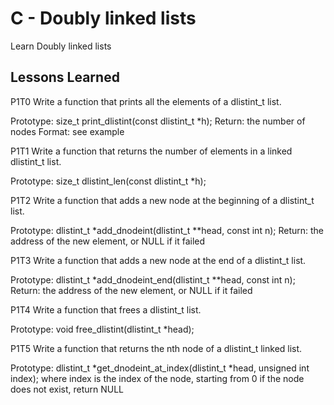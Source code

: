 # C - Doubly linked lists

Learn Doubly linked lists

## Lessons Learned

P1T0
Write a function that prints all the elements of a dlistint_t list.

Prototype: size_t print_dlistint(const dlistint_t *h);
Return: the number of nodes
Format: see example

P1T1
Write a function that returns the number of elements in a linked dlistint_t list.

Prototype: size_t dlistint_len(const dlistint_t *h);

P1T2
Write a function that adds a new node at the beginning of a dlistint_t list.

Prototype: dlistint_t *add_dnodeint(dlistint_t **head, const int n);
Return: the address of the new element, or NULL if it failed

P1T3
Write a function that adds a new node at the end of a dlistint_t list.

Prototype: dlistint_t *add_dnodeint_end(dlistint_t **head, const int n);
Return: the address of the new element, or NULL if it failed

P1T4
Write a function that frees a dlistint_t list.

Prototype: void free_dlistint(dlistint_t *head);

P1T5
Write a function that returns the nth node of a dlistint_t linked list.

Prototype: dlistint_t *get_dnodeint_at_index(dlistint_t *head, unsigned int index);
where index is the index of the node, starting from 0
if the node does not exist, return NULL
